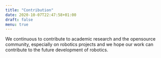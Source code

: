 ```yaml
---
title: "Contribution"
date: 2020-10-07T22:47:58+01:00
draft: false
menu: true
---
```


We continuous to contribute to academic research and the opensource community, especially on robotics projects and we hope our work can contribute to the future development of robotics.
